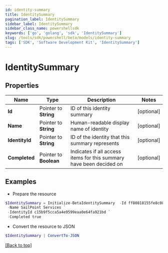 ```yaml
---
id: identity-summary
title: IdentitySummary
pagination_label: IdentitySummary
sidebar_label: IdentitySummary
sidebar_class_name: powershellsdk
keywords: ['go', 'golang', 'sdk', 'IdentitySummary'] 
slug: /tools/sdk/powershell/beta/models/identity-summary
tags: ['SDK', 'Software Development Kit', 'IdentitySummary']
---
```



# IdentitySummary

## Properties

Name | Type | Description | Notes
------------ | ------------- | ------------- | -------------
**Id** |  Pointer to **String** | ID of this identity summary | [optional] 
**Name** |  Pointer to **String** | Human-readable display name of identity | [optional] 
**IdentityId** |  Pointer to **String** | ID of the identity that this summary represents | [optional] 
**Completed** |  Pointer to **Boolean** | Indicates if all access items for this summary have been decided on | [optional] 

## Examples

- Prepare the resource
```powershell
$IdentitySummary = Initialize-BetaIdentitySummary  -Id ff80818155fe8c080155fe8d925b0316 `
 -Name SailPoint Services `
 -IdentityId c15b9f5cca5a4e9599eaa0e64fa921bd `
 -Completed true
```

- Convert the resource to JSON
```powershell
$IdentitySummary | ConvertTo-JSON
```


[[Back to top]](#) 

